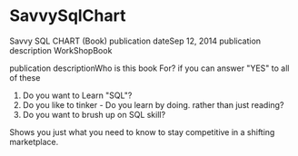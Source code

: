 # SavvySqlChart

Savvy SQL CHART (Book)
publication dateSep 12, 2014  publication description WorkShopBook

publication descriptionWho is this book For?
if you can answer "YES" to all of these
1. Do you want to Learn "SQL"?
2. Do you like to tinker - Do you learn by doing. rather than just reading?
3. Do you want to brush up on SQL skill?

Shows you just what you need to know to stay competitive in a shifting marketplace.
